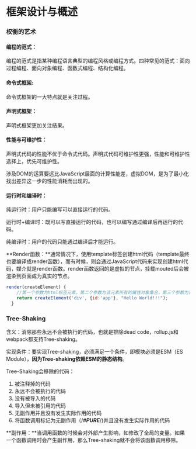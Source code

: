 # 框架设计与概述

### 权衡的艺术

#### 编程的范式：

编程的范式是指某种编程语言典型的编程风格或编程方式。四种常见的范式：面向过程编程、面向对象编程、函数式编程、结构化编程。

#### 命令式框架:

命令式框架的一大特点就是关注过程。

#### 声明式框架：

声明式框架更加关注结果。

#### 性能与可维护性：

声明式代码的性能不优于命令式代码。声明式代码可维护性更强，性能和可维护性选择上，优先可维护性。

涉及DOM的运算要远比JavaScript层面的计算性能差，虚拟DOM，是为了最小化找出差异这一步的性能消耗而出现的。

#### 运行时和编译时：

纯运行时：用户只能编写可以直接运行的代码。

运行时+编译时：既可以写直接运行的代码，也可以编写通过编译后再运行的代码。

纯编译时：用户的代码只能通过编译后才能运行。

**Render函数：**通常情况下，使用template标签创建html代码（template最终也要编译成render函数），而有时候，则会通过JavaScript代码来实现创建html代码，媒介就是render函数。render函数返回的是虚拟的节点，挂载mouted后会被渲染到页面成为真实的节点。

```javascript
render(createElement) {
    //第一个参数为html标签元素，第二个参数为该元素所有的属性对象集合，第三个参数为该元素的内容
    return createElement('div', {id:'app'}, "Hello World!!!");
  }
```

### Tree-Shaking

含义：消除那些永远不会被执行的代码，也就是排除dead code，rollup.js和webpack都支持Tree-shaking。

实现条件：要实现Tree-shaking，必须满足一个条件，即模块必须是ESM（ES Module），**因为Tree-shaking依赖ESM的静态结构**。

Tree-Shaking会移除的代码：

1. 被注释掉的代码
2. 永远不会被执行的代码
3. 没有被导入的代码
4. 导入但未被引用的代码
5. 无副作用并且没有发生实际作用的代码
6. 将函数调用标记为无副作用（/*#__PURE__*/)并且没有发生实际作用的代码

**副作用：**当调用函数的时候会对外部产生影响，如修改了全局的变量。如果一个函数调用时会产生副作用，那么Tree-shaking就不会将该函数调用移除。
